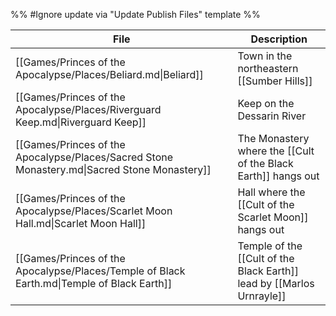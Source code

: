 %% #Ignore update via "Update Publish Files" template %% 

| File                                                                                         | Description                                                           |
| -------------------------------------------------------------------------------------------- | --------------------------------------------------------------------- |
| [[Games/Princes of the Apocalypse/Places/Beliard.md\|Beliard]]                               | Town in the northeastern [[Sumber Hills]]                             |
| [[Games/Princes of the Apocalypse/Places/Riverguard Keep.md\|Riverguard Keep]]               | Keep on the Dessarin River                                            |
| [[Games/Princes of the Apocalypse/Places/Sacred Stone Monastery.md\|Sacred Stone Monastery]] | The Monastery where the [[Cult of the Black Earth]] hangs out         |
| [[Games/Princes of the Apocalypse/Places/Scarlet Moon Hall.md\|Scarlet Moon Hall]]           | Hall where the [[Cult of the Scarlet Moon]] hangs out                 |
| [[Games/Princes of the Apocalypse/Places/Temple of Black Earth.md\|Temple of Black Earth]]   | Temple of the [[Cult of the Black Earth]] lead by [[Marlos Urnrayle]] |
